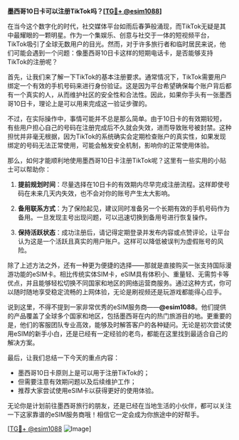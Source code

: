 **墨西哥10日卡可以注册TikTok吗？[[TG💪+ @esim1088](https://t.me/s/esim1088)]**

在当今这个数字化的时代，社交媒体平台如雨后春笋般涌现，而TikTok无疑是其中最耀眼的一颗明星。作为一个集娱乐、创意与社交于一体的短视频平台，TikTok吸引了全球无数用户的目光。然而，对于许多旅行者和临时居民来说，他们可能会遇到一个问题：像墨西哥10日卡这样的短期电话卡，是否能够支持TikTok的注册呢？

首先，让我们来了解一下TikTok的基本注册要求。通常情况下，TikTok需要用户绑定一个有效的手机号码来进行身份验证。这是因为平台希望确保每个账户背后都有一个真实的人，从而维护社区的安全性和合法性。因此，如果你手头有一张墨西哥10日卡，理论上是可以用来完成这一验证步骤的。

不过，在实际操作中，事情可能并不总是那么简单。由于10日卡的有效期较短，有些用户担心自己的号码在注册完成后不久就会失效，进而导致账号被封禁。这种担忧并非毫无根据，因为TikTok的系统确实会定期检查账户的真实性，如果发现绑定的号码无法正常使用，可能会触发安全机制，影响你的正常使用体验。

那么，如何才能顺利地使用墨西哥10日卡注册TikTok呢？这里有一些实用的小贴士可以帮助你：

1. **提前规划时间**：尽量选择在10日卡的有效期内尽早完成注册流程。这样即使号码在未来几天内失效，也不会对你的账号产生太大影响。
   
2. **备用联系方式**：为了保险起见，建议同时准备另一个长期有效的手机号码作为备用。一旦发现主号出现问题，可以迅速切换到备用号进行恢复操作。

3. **保持活跃状态**：成功注册后，请记得定期登录并发布内容或点赞评论，让平台认为这是一个活跃且真实的用户账户。这样可以降低被误判为虚假账号的风险。

除了上述方法之外，还有一种更为便捷的选择——那就是直接购买一张支持国际漫游功能的eSIM卡。相比传统实体SIM卡，eSIM具有体积小、重量轻、无需剪卡等优点，并且能够轻松切换不同国家和地区的网络运营商服务。通过这种方式，你可以随时随地享受稳定流畅的上网体验，无论是刷视频还是玩游戏都能得心应手。

说到这里，不得不提到一家非常优秀的eSIM服务商——**@esim1088**。他们提供的产品覆盖了全球多个国家和地区，包括墨西哥在内的热门旅游目的地。更重要的是，他们的客服团队专业高效，能够及时解答客户的各种疑问。无论是初次尝试使用eSIM的新手小白，还是已经有一定经验的老鸟，都能在这里找到最适合自己的解决方案。

最后，让我们总结一下今天的重点内容：
- 墨西哥10日卡原则上是可以用于注册TikTok的；
- 但需要注意有效期问题以及后续维护工作；
- 推荐大家尝试使用eSIM卡以获得更好的使用体验。

无论你是计划前往墨西哥旅行的朋友，还是已经在当地生活的小伙伴，都可以关注一下这家靠谱的eSIM服务商哦！相信它一定会成为你旅途中的好帮手。

[[TG💪+ @esim1088](https://t.me/s/esim1088) ![Image](https://i.postimg.cc/4NQfJmqS/Snipaste-2025-05-13-00-14-12.png)]